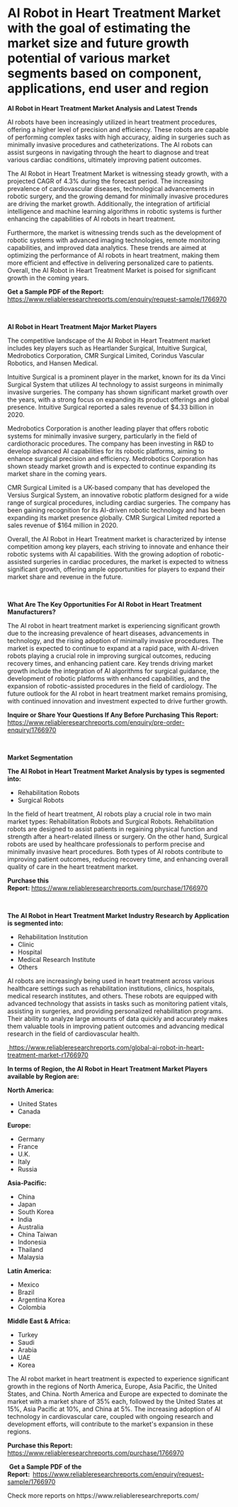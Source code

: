 <p><h1>AI Robot in Heart Treatment Market with the goal of estimating the market size and future growth potential of various market segments based on component, applications, end user and region</h1></p><p><strong>AI Robot in Heart Treatment Market Analysis and Latest Trends</strong></p>
<p><p>AI robots have been increasingly utilized in heart treatment procedures, offering a higher level of precision and efficiency. These robots are capable of performing complex tasks with high accuracy, aiding in surgeries such as minimally invasive procedures and catheterizations. The AI robots can assist surgeons in navigating through the heart to diagnose and treat various cardiac conditions, ultimately improving patient outcomes.</p><p>The AI Robot in Heart Treatment Market is witnessing steady growth, with a projected CAGR of 4.3% during the forecast period. The increasing prevalence of cardiovascular diseases, technological advancements in robotic surgery, and the growing demand for minimally invasive procedures are driving the market growth. Additionally, the integration of artificial intelligence and machine learning algorithms in robotic systems is further enhancing the capabilities of AI robots in heart treatment.</p><p>Furthermore, the market is witnessing trends such as the development of robotic systems with advanced imaging technologies, remote monitoring capabilities, and improved data analytics. These trends are aimed at optimizing the performance of AI robots in heart treatment, making them more efficient and effective in delivering personalized care to patients. Overall, the AI Robot in Heart Treatment Market is poised for significant growth in the coming years.</p></p>
<p><strong>Get a Sample PDF of the Report:&nbsp;</strong> <a href="https://www.reliableresearchreports.com/enquiry/request-sample/1766970">https://www.reliableresearchreports.com/enquiry/request-sample/1766970</a></p>
<p>&nbsp;</p>
<p><strong>AI Robot in Heart Treatment Major Market Players</strong></p>
<p><p>The competitive landscape of the AI Robot in Heart Treatment market includes key players such as Heartlander Surgical, Intuitive Surgical, Medrobotics Corporation, CMR Surgical Limited, Corindus Vascular Robotics, and Hansen Medical.</p><p>Intuitive Surgical is a prominent player in the market, known for its da Vinci Surgical System that utilizes AI technology to assist surgeons in minimally invasive surgeries. The company has shown significant market growth over the years, with a strong focus on expanding its product offerings and global presence. Intuitive Surgical reported a sales revenue of $4.33 billion in 2020.</p><p>Medrobotics Corporation is another leading player that offers robotic systems for minimally invasive surgery, particularly in the field of cardiothoracic procedures. The company has been investing in R&D to develop advanced AI capabilities for its robotic platforms, aiming to enhance surgical precision and efficiency. Medrobotics Corporation has shown steady market growth and is expected to continue expanding its market share in the coming years.</p><p>CMR Surgical Limited is a UK-based company that has developed the Versius Surgical System, an innovative robotic platform designed for a wide range of surgical procedures, including cardiac surgeries. The company has been gaining recognition for its AI-driven robotic technology and has been expanding its market presence globally. CMR Surgical Limited reported a sales revenue of $164 million in 2020.</p><p>Overall, the AI Robot in Heart Treatment market is characterized by intense competition among key players, each striving to innovate and enhance their robotic systems with AI capabilities. With the growing adoption of robotic-assisted surgeries in cardiac procedures, the market is expected to witness significant growth, offering ample opportunities for players to expand their market share and revenue in the future.</p></p>
<p>&nbsp;</p>
<p><strong>What Are The Key Opportunities For AI Robot in Heart Treatment Manufacturers?</strong></p>
<p><p>The AI robot in heart treatment market is experiencing significant growth due to the increasing prevalence of heart diseases, advancements in technology, and the rising adoption of minimally invasive procedures. The market is expected to continue to expand at a rapid pace, with AI-driven robots playing a crucial role in improving surgical outcomes, reducing recovery times, and enhancing patient care. Key trends driving market growth include the integration of AI algorithms for surgical guidance, the development of robotic platforms with enhanced capabilities, and the expansion of robotic-assisted procedures in the field of cardiology. The future outlook for the AI robot in heart treatment market remains promising, with continued innovation and investment expected to drive further growth.</p></p>
<p><strong>Inquire or Share Your Questions If Any Before Purchasing This Report:</strong> <a href="https://www.reliableresearchreports.com/enquiry/pre-order-enquiry/1766970">https://www.reliableresearchreports.com/enquiry/pre-order-enquiry/1766970</a></p>
<p>&nbsp;</p>
<p><strong>Market Segmentation</strong></p>
<p><strong>The AI Robot in Heart Treatment Market Analysis by types is segmented into:</strong></p>
<p><ul><li>Rehabilitation Robots</li><li>Surgical Robots</li></ul></p>
<p><p>In the field of heart treatment, AI robots play a crucial role in two main market types: Rehabilitation Robots and Surgical Robots. Rehabilitation robots are designed to assist patients in regaining physical function and strength after a heart-related illness or surgery. On the other hand, Surgical robots are used by healthcare professionals to perform precise and minimally invasive heart procedures. Both types of AI robots contribute to improving patient outcomes, reducing recovery time, and enhancing overall quality of care in the heart treatment market.</p></p>
<p><strong>Purchase this Report:&nbsp;</strong><a href="https://www.reliableresearchreports.com/purchase/1766970">https://www.reliableresearchreports.com/purchase/1766970</a></p>
<p>&nbsp;</p>
<p><strong>The AI Robot in Heart Treatment Market Industry Research by Application is segmented into:</strong></p>
<p><ul><li>Rehabilitation Institution</li><li>Clinic</li><li>Hospital</li><li>Medical Research Institute</li><li>Others</li></ul></p>
<p><p>AI robots are increasingly being used in heart treatment across various healthcare settings such as rehabilitation institutions, clinics, hospitals, medical research institutes, and others. These robots are equipped with advanced technology that assists in tasks such as monitoring patient vitals, assisting in surgeries, and providing personalized rehabilitation programs. Their ability to analyze large amounts of data quickly and accurately makes them valuable tools in improving patient outcomes and advancing medical research in the field of cardiovascular health.</p></p>
<p><a href="https://www.reliableresearchreports.com/global-ai-robot-in-heart-treatment-market-r1766970">&nbsp;https://www.reliableresearchreports.com/global-ai-robot-in-heart-treatment-market-r1766970</a></p>
<p><strong>In terms of Region, the AI Robot in Heart Treatment Market Players available by Region are:</strong></p>
<p>
    <p> <strong> North America: </strong>
        <ul>
            <li>United States</li>
            <li>Canada</li>
        </ul>
        </p> 
    <p> <strong> Europe: </strong>
        <ul>
            <li>Germany</li>
            <li>France</li>
            <li>U.K.</li>
            <li>Italy</li>
            <li>Russia</li>
        </ul>
        </p> 
    <p> <strong> Asia-Pacific: </strong>
        <ul>
            <li>China</li>
            <li>Japan</li>
            <li>South Korea</li>
            <li>India</li>
            <li>Australia</li>
            <li>China Taiwan</li>
            <li>Indonesia</li>
            <li>Thailand</li>
            <li>Malaysia</li>
        </ul>
        </p> 
    <p> <strong> Latin America: </strong>
        <ul>
            <li>Mexico</li>
            <li>Brazil</li>
            <li>Argentina Korea</li>
            <li>Colombia</li>
        </ul>
        </p> 
    <p> <strong> Middle East & Africa: </strong>
        <ul>
            <li>Turkey</li>
            <li>Saudi</li>
            <li>Arabia</li>
            <li>UAE</li>
            <li>Korea</li>
        </ul>
    </p>
    </p>
<p><p>The AI robot market in heart treatment is expected to experience significant growth in the regions of North America, Europe, Asia Pacific, the United States, and China. North America and Europe are expected to dominate the market with a market share of 35% each, followed by the United States at 15%, Asia Pacific at 10%, and China at 5%. The increasing adoption of AI technology in cardiovascular care, coupled with ongoing research and development efforts, will contribute to the market's expansion in these regions.</p></p>
<p><strong>Purchase this Report: </strong><a href="https://www.reliableresearchreports.com/purchase/1766970">https://www.reliableresearchreports.com/purchase/1766970</a></p>
<p>&nbsp;<strong>Get a Sample PDF of the Report:&nbsp;&nbsp;</strong><a href="https://www.reliableresearchreports.com/enquiry/request-sample/1766970">https://www.reliableresearchreports.com/enquiry/request-sample/1766970</a></p>
<p><strong></strong></p>
<p>Check more reports on https://www.reliableresearchreports.com/</p>